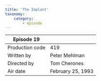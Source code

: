 ```yaml
---
title: 'The Implant'
taxonomy:
    category:
        - episode
---
```


| Episode 19 | |
|-----------------|--------------------------------|
| Production code | 419                            |
| Written by      | Peter Mehlman |
| Directed by     | Tom Cherones                   |
| Air date        | February 25, 1993                   |
